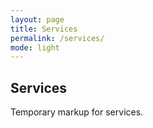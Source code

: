 ```yaml
---
layout: page
title: Services
permalink: /services/
mode: light
---
```

## Services

Temporary markup for services.